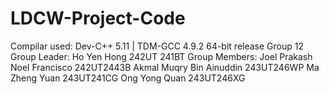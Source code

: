 # LDCW-Project-Code
Compilar used: Dev-C++ 5.11  |  TDM-GCC 4.9.2 64-bit release
Group 12
Group Leader: Ho Yen Hong 242UT 241BT
Group Members: Joel Prakash Noel Francisco 242UT2443B
               Akmal Muqry Bin Ainuddin 243UT246WP
               Ma Zheng Yuan 243UT241CG
               Ong Yong Quan 243UT246XG

